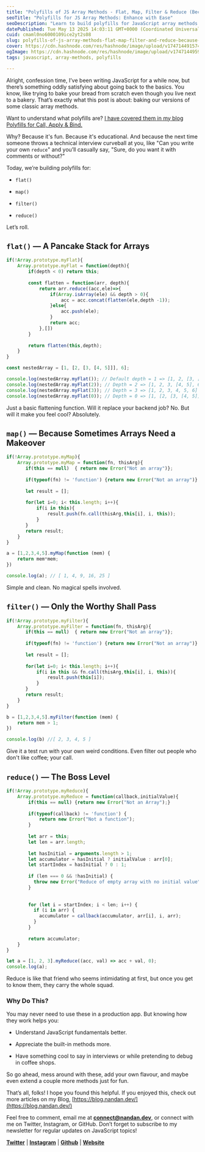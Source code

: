 ```yaml
---
title: "Polyfills of JS Array Methods - Flat, Map, Filter & Reduce (Because Why Not?)"
seoTitle: "Polyfills for JS Array Methods: Enhance with Ease"
seoDescription: "Learn to build polyfills for JavaScript array methods flat, map, filter, and reduce, enhancing your skills and interview confidence"
datePublished: Tue May 13 2025 14:03:11 GMT+0000 (Coordinated Universal Time)
cuid: cmaml0no6000109ice2yt2s08
slug: polyfills-of-js-array-methods-flat-map-filter-and-reduce-because-why-not
cover: https://cdn.hashnode.com/res/hashnode/image/upload/v1747144915746/c275448b-a46c-4dad-8d0f-7d63dd154f7e.png
ogImage: https://cdn.hashnode.com/res/hashnode/image/upload/v1747144959434/72179926-54bc-403c-8123-169de4c59676.png
tags: javascript, array-methods, polyfills

---
```


Alright, confession time, I’ve been writing JavaScript for a while now, but there’s something oddly satisfying about going back to the basics. You know, like trying to bake your bread from scratch even though you live next to a bakery. That’s exactly what this post is about: baking our versions of some classic array methods.

Want to understand what polyfills are? [I have covered them in my blog Polyfills for Call, Apply & Bind.](https://blog.nandan.dev/polyfills-for-call-apply-and-bind-lets-build-them-from-scratch)

Why? Because it's fun. Because it's educational. And because the next time someone throws a technical interview curveball at you, like "Can you write your own `reduce`" and you’ll casually say, "Sure, do you want it with comments or without?"

Today, we’re building polyfills for:

* `flat()`
    
* `map()`
    
* `filter()`
    
* `reduce()`
    

Let’s roll.

## `flat()` — A Pancake Stack for Arrays

```javascript
if(!Array.prototype.myFlat){
    Array.prototype.myFlat = function(depth){
        if(depth < 0) return this;
        
        const flatten = function(arr, depth){
            return arr.reduce((acc,ele)=>{
                if(Array.isArray(ele) && depth > 0){
                    acc = acc.concat(flatten(ele,depth -1));
                }else{
                    acc.push(ele);
                }
                return acc;
            },[])
        }
        
        return flatten(this,depth);
    }
}

const nestedArray = [1, [2, [3, [4, 5]]], 6];

console.log(nestedArray.myFlat()); // Default depth = 1 => [1, 2, [3, [4, 5]], 6]
console.log(nestedArray.myFlat(2)); // Depth = 2 => [1, 2, 3, [4, 5], 6]
console.log(nestedArray.myFlat(3)); // Depth = 3 => [1, 2, 3, 4, 5, 6]
console.log(nestedArray.myFlat(0)); // Depth = 0 => [1, [2, [3, [4, 5]]], 6]
```

Just a basic flattening function. Will it replace your backend job? No. But will it make you feel cool? Absolutely.

## `map()` — Because Sometimes Arrays Need a Makeover

```javascript
if(!Array.prototype.myMap){
    Array.prototype.myMap = function(fn, thisArg){
       if(this == null)  { return new Error("Not an array")};
       
       if(typeof(fn) != 'function') {return new Error("Not an array")}
       
       let result = [];
       
       for(let i=0; i< this.length; i++){
           if(i in this){
               result.push(fn.call(thisArg,this[i], i, this));
           }
       }
       return result;
    }
}

a = [1,2,3,4,5].myMap(function (mem) {
    return mem*mem;
})

console.log(a); // [ 1, 4, 9, 16, 25 ]
```

Simple and clean. No magical spells involved.

## `filter()` — Only the Worthy Shall Pass

```javascript
if(!Array.prototype.myFilter){
    Array.prototype.myFilter = function(fn, thisArg){
       if(this == null)  { return new Error("Not an array")};
       
       if(typeof(fn) != 'function') {return new Error("Not an array")}
       
       let result = [];
       
       for(let i=0; i< this.length; i++){
           if(i in this && fn.call(thisArg,this[i], i, this)){
               result.push(this[i]);
           }
       }
       return result;
    }
}

b = [1,2,3,4,5].myFilter(function (mem) {
    return mem > 1;
})

console.log(b) //[ 2, 3, 4, 5 ]
```

Give it a test run with your own weird conditions. Even filter out people who don't like coffee; your call.

## `reduce()` — The Boss Level

```javascript
if(!Array.prototype.myReduce){
    Array.prototype.myReduce = function(callback,initialValue){
        if(this == null) {return new Error("Not an Array");}
        
        if(typeof(callback) != 'function') {
            return new Error("Not a function");
        }
        
        let arr = this;
        let len = arr.length;
        
        let hasInitial = arguments.length > 1;
        let accumulator = hasInitial ? initialValue : arr[0];
        let startIndex = hasInitial ? 0 : 1;
    
        if (len === 0 && !hasInitial) {
          throw new Error("Reduce of empty array with no initial value");
        }
        
        
        for (let i = startIndex; i < len; i++) {
          if (i in arr) {
            accumulator = callback(accumulator, arr[i], i, arr);
          }
        }
    
        return accumulator;
    }
}

let a = [1, 2, 3].myReduce((acc, val) => acc + val, 0);
console.log(a);
```

Reduce is like that friend who seems intimidating at first, but once you get to know them, they carry the whole squad.

### Why Do This?

You may never need to use these in a production app. But knowing how they work helps you:

* Understand JavaScript fundamentals better.
    
* Appreciate the built-in methods more.
    
* Have something cool to say in interviews or while pretending to debug in coffee shops.
    

So go ahead, mess around with these, add your own flavour, and maybe even extend a couple more methods just for fun.

That’s all, folks! I hope you found this helpful. If you enjoyed this, check out more articles on my Blog, [https://blog.nandan.dev/](https://blog.nandan.dev/)

Feel free to comment, email me at [**connect@nandan.dev**](http://mailto:connect@nandan.dev/), or connect with me on Twitter, Instagram, or GitHub. Don’t forget to subscribe to my newsletter for regular updates on JavaScript topics!

[**Twitter**](https://twitter.com/_sirius93_) | [**Instagram**](https://www.instagram.com/nandandotdev) | [**Github**](https://github.com/sirius93) | [**Website**](https://nandan.dev/)